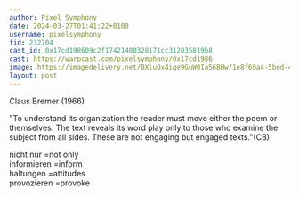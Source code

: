 ```yaml
---
author: Pixel Symphony
date: 2024-03-27T01:41:22+0100
username: pixelsymphony
fid: 232704
cast_id: 0x17cd198609c2f17421400328171cc312035819b8
cast: https://warpcast.com/pixelsymphony/0x17cd1986
image: https://imagedelivery.net/BXluQx4ige9GuW0Ia56BHw/1e8f69a4-5bed-4864-0676-a90669a17b00/original
layout: post
---
```

Claus Bremer (1966)  
  
"To understand its organization the reader must move either the poem or themselves. The text reveals its word play only to those who examine the subject from all sides. These are not engaging but engaged texts."(CB)  
  
nicht nur =not only  
informieren =inform  
haltungen =attitudes  
provozieren =provoke  

<img src='https://imagedelivery.net/BXluQx4ige9GuW0Ia56BHw/1e8f69a4-5bed-4864-0676-a90669a17b00/original' alt='' referrerpolicy='no-referrer'/>